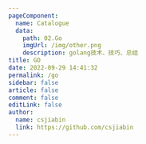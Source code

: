 ```yaml
---
pageComponent:
  name: Catalogue
  data:
    path: 02.Go
    imgUrl: /img/other.png
    description: golang技术、技巧、总结
title: GO
date: 2022-09-29 14:41:32
permalink: /go
sidebar: false
article: false
comment: false
editLink: false
author:
  name: csjiabin
  link: https://github.com/csjiabin
---
```


